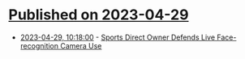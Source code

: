 # [Published on 2023-04-29](index.md)

* [2023-04-29, 10:18:00](https://soylentnews.org/article.pl?sid=23/04/28/120239&from=rss) - [Sports Direct Owner Defends Live Face-recognition Camera Use](https://soylentnews.org/article.pl?sid=23/04/28/120239&from=rss)
